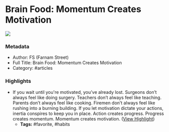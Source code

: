 # Brain Food: Momentum Creates Motivation

![](https://readwise-assets.s3.amazonaws.com/static/images/article4.6bc1851654a0.png)

### Metadata

- Author: FS (Farnam Street)
- Full Title: Brain Food: Momentum Creates Motivation
- Category: #articles

### Highlights

- If you wait until you're motivated, you’ve already lost.
  Surgeons don’t always feel like doing surgery. Teachers don’t always feel like teaching. Parents don’t always feel like cooking. Firemen don’t always feel like rushing into a burning building.
  If you let motivation dictate your actions, inertia conspires to keep you in place.
  Action creates progress. Progress creates momentum. Momentum creates motivation. ([View Highlight](https://read.readwise.io/read/01gp99vrf5nz28gbd7w6a7c7cy))
    - **Tags:** #favorite, #habits
